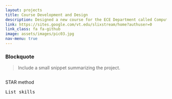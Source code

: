 ```yaml
---
layout: projects
title: Course Development and Design
description: Designed a new course for the ECE Department called Computational Engineering
link: https://sites.google.com/vt.edu/slixstream/home?authuser=0
link_class: fa fa-github
image: assets/images/pic03.jpg 
nav-menu: true
---
```


<!-- Main -->
<div id="main" class="alt">
<div class="inner">
<h3>Blockquote</h3>
<blockquote>Include a small snippet summarizing the project.</blockquote>
</div>

<section id="two" class="spotlights">
	<div class="inner"><span class="image fit"><img src="assets/images/pic08.jpg" alt="" data-position="center center" /> </span></div> <!--Add appropriate image/gif (CV)-->
	<div class="content">
			<div class="inner">
				<div class="box">
				<p>STAR method</p>
				</div>
				<samp>List skills</samp>	
			</div>
	</div>
</section> 
</div>
